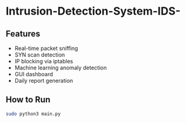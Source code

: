 # Intrusion-Detection-System-IDS-

## Features
- Real-time packet sniffing
- SYN scan detection
- IP blocking via iptables
- Machine learning anomaly detection
- GUI dashboard
- Daily report generation

## How to Run
```bash
sudo python3 main.py
